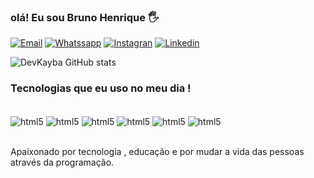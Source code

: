 
### olá! Eu sou Bruno Henrique 🖐️


[![Email](https://img.shields.io/badge/Gmail-D14836?style=for-the-badge&logo=gmail&logoColor=white)](traderaction458@gmail.com)
[![Whatssapp](https://img.shields.io/badge/WhatsApp-25D366?style=for-the-badge&logo=whatsapp&logoColor=white)](+55(15)997215975)
[![Instagran](https://img.shields.io/badge/Instagram-E4405F?style=for-the-badge&logo=instagram&logoColor=white)](https://instagram.com/bru.nopaula?igshid=ZDdkNTZiNTM=)
[![Linkedin](	https://img.shields.io/badge/LinkedIn-0077B5?style=for-the-badge&logo=linkedin&logoColor=white)](https://www.linkedin.com/feed/)


![DevKayba GitHub stats](https://github-readme-stats.vercel.app/api?username=DevKayba&show_icons=true&theme=dracula)


### Tecnologias que eu uso no meu dia !

<div style="display: inline_block"><br/>
    <img align="center" alt="html5" src="https://img.shields.io/badge/HTML-239120?style=for-the-badge&logo=html5&logoColor=white"/>
    <img align="center" alt="html5" src="https://img.shields.io/badge/CSS-239120?&style=for-the-badge&logo=css3&logoColor=white"/>
    <img align="center" alt="html5" src="https://img.shields.io/badge/Python-14354C?style=for-the-badge&logo=python&logoColor=white"/>
    <img align="center" alt="html5" src="https://img.shields.io/badge/Node.js-43853D?style=for-the-badge&logo=node.js&logoColor=white"/>
    <img align="center" alt="html5" src="https://img.shields.io/badge/JavaScript-F7DF1E?style=for-the-badge&logo=javascript&logoColor=black"/>
    <img align="center" alt="html5" src="https://img.shields.io/badge/MySQL-00000F?style=for-the-badge&logo=mysql&logoColor=white"/>
  
</div><br/>

Apaixonado por tecnologia , educação e por mudar a vida das pessoas através da programação.
